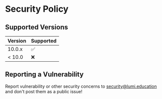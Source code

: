 # Security Policy

## Supported Versions

| Version | Supported          |
| ------- | ------------------ |
| 10.0.x  | :white_check_mark: |
| < 10.0  | :x:                |

## Reporting a Vulnerability

Report vulnerability or other security concerns to [security@lumi.education](mailto:security@lumi.education) and don't post them as a public issue!
